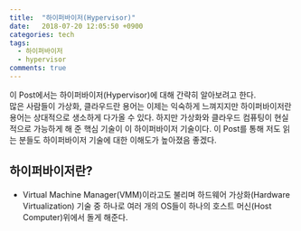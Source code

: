 ```yaml
---
title:  "하이퍼바이저(Hypervisor)"
date:   2018-07-20 12:05:50 +0900
categories: tech
tags:
  - 하이퍼바이저
  - hypervisor
comments: true
---
```

이 Post에서는 하이퍼바이저(Hypervisor)에 대해 간략히 알아보려고 한다. <br>
많은 사람들이 가상화, 클라우드란 용어는 이제는 익숙하게 느껴지지만 하이퍼바이저란
용어는 상대적으로 생소하게 다가올 수 있다. 하지만 가상화와 클라우드 컴퓨팅이
현실적으로 가능하게 해 준 핵심 기술이 이 하이퍼바이저 기술이다. 이 Post를 
통해 저도 읽는 분들도 하이퍼바이저 기술에 대한 이해도가 높아졌음 좋겠다.


## 하이퍼바이저란?
+ Virtual Machine Manager(VMM)이라고도 불리며 하드웨어 가상화(Hardware
  Virtualization) 기술 중 하나로 여러 개의 OS들이 하나의 호스트 머신(Host
  Computer)위에서 돌게 해준다.

